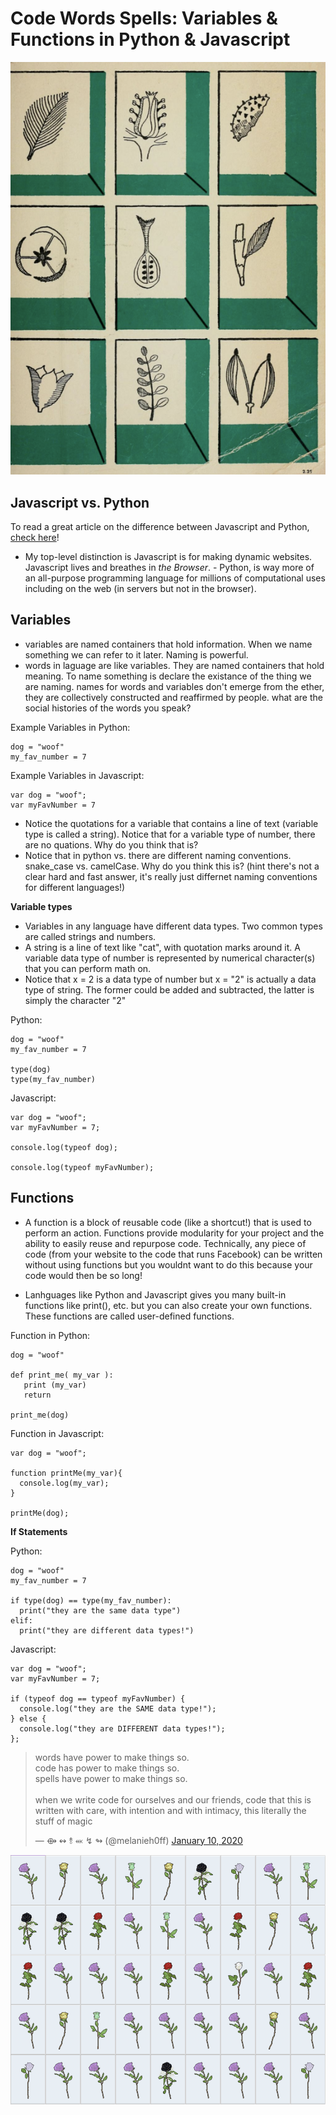 # Code Words Spells: Variables & Functions in Python & Javascript

![](https://github.com/melaniehoff/code-words-spells/blob/master/1.png)

## Javascript vs. Python
To read a great article on the difference between Javascript and Python, [check here](https://skillcrush.com/2019/03/15/python-vs-javascript/)! 
- My top-level distinction is Javascript is for making dynamic websites. Javascript lives and breathes in _the Browser_. - Python, is way more of an all-purpose programming language for millions of computational uses including on the web (in servers but not in the browser).

## Variables

- variables are named containers that hold information. When we name something we can refer to it later. Naming is powerful. 
- words in laguage are like variables. They are named containers that hold meaning. To name something is declare the existance of the thing we are naming. names for words and variables don't emerge from the ether, they are collectively constructed and reaffirmed by people. what are the social histories of the words you speak?

Example Variables in Python:
```
dog = "woof"
my_fav_number = 7

```

Example Variables in Javascript:
```
var dog = "woof";
var myFavNumber = 7
```

- Notice the quotations for a variable that contains a line of text (variable type is called a string). Notice that for a variable type of number, there are no quations. Why do you think that is?
- Notice that in python vs. there are different naming conventions. snake_case vs. camelCase. Why do you think this is? (hint there's not a clear hard and fast answer, it's really just differnet naming conventions for different languages!)

**Variable types**

- Variables in any language have different data types. Two common types are called strings and numbers. 
- A string is a line of text like "cat", with quotation marks around it. A variable data type of number is represented by numerical character(s) that you can perform math on. 
- Notice that x = 2 is a data type of number but x = "2" is actually a data type of string. The former could be added and subtracted, the latter is simply the character "2"

Python:
```
dog = "woof"
my_fav_number = 7

type(dog)
type(my_fav_number)
```

Javascript:
```
var dog = "woof";
var myFavNumber = 7;

console.log(typeof dog);

console.log(typeof myFavNumber);

```

## Functions
- A function is a block of reusable code (like a shortcut!) that is used to perform an action. Functions provide modularity for your project and the ability to easily reuse and repurpose code. Technically, any piece of code (from your website to the code that runs Facebook) can be written without using functions but you wouldnt want to do this because your code would then be so long!

- Lanhguages like Python and Javascript gives you many built-in functions like print(), etc. but you can also create your own functions. These functions are called user-defined functions.

Function in Python:
```
dog = "woof"

def print_me( my_var ):
   print (my_var)
   return

print_me(dog)
```

Function in Javascript:
```
var dog = "woof";

function printMe(my_var){
  console.log(my_var);
}

printMe(dog);
```

**If Statements**

Python:

```
dog = "woof"
my_fav_number = 7

if type(dog) == type(my_fav_number):
  print("they are the same data type")
elif:
  print("they are different data types!")
```

Javascript:

```
var dog = "woof";
var myFavNumber = 7;

if (typeof dog == typeof myFavNumber) {
  console.log("they are the SAME data type!");
} else {
  console.log("they are DIFFERENT data types!");
};
```

<blockquote class="twitter-tweet"><p lang="en" dir="ltr">words have power to make things so.<br>code has power to make things so.<br>spells have power to make things so.<br><br>when we write code for ourselves and our friends, code that this is written with care, with intention and with intimacy, this literally the stuff of magic</p>&mdash; ⟴ ↭ ⥉ ⬼ ↯ ↬ (@melanieh0ff) <a href="https://twitter.com/melanieh0ff/status/1215728556346691584?ref_src=twsrc%5Etfw">January 10, 2020</a></blockquote> 


![](https://github.com/melaniehoff/code-words-spells/blob/master/2.png)


